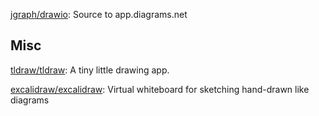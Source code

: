 


[jgraph/drawio](https://github.com/jgraph/drawio): Source to app.diagrams.net





## Misc

[tldraw/tldraw](https://github.com/tldraw/tldraw): A tiny little drawing app.

[excalidraw/excalidraw](https://github.com/excalidraw/excalidraw): Virtual whiteboard for sketching hand-drawn like diagrams




